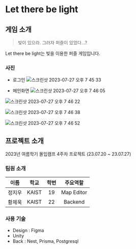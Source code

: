 # Let there be light

## 게임 소개

> 빛이 있으라. 그러자 퍼즐이 있었다...?

Let there be light는 빛을 이용한 퍼즐 게임입니다.

### 사진

- 로그인
![스크린샷 2023-07-27 오후 7 45 33](https://github.com/JeukHwang/madcamp-week4/assets/92910273/fa3041e3-1b51-45dd-9d38-aa4685aea7a2)

- 메인화면
![스크린샷 2023-07-27 오후 7 46 05](https://github.com/JeukHwang/madcamp-week4/assets/92910273/586f3dc0-3bb8-45bc-beb6-7ef8b2f2253e)

![스크린샷 2023-07-27 오후 7 46 22](https://github.com/JeukHwang/madcamp-week4/assets/92910273/166c4eff-c273-45a9-9453-225a4d23e2fa)

![스크린샷 2023-07-27 오후 7 46 38](https://github.com/JeukHwang/madcamp-week4/assets/92910273/23a99dc5-fc32-4bbb-9580-4817b2eb63a4)

![스크린샷 2023-07-27 오후 7 46 52](https://github.com/JeukHwang/madcamp-week4/assets/92910273/488759a8-b494-412d-8d7e-951c8a614cca)

## 프로젝트 소개

2023년 여름학기 몰입캠프 4주차 프로젝트 (23.07.20 ~ 23.07.27)

### 팀원 소개

|  이름  | 학교  | 학번 |   주요역할    |
| :----: | :---: | :--: | :-----------: |
| 정지우 | KAIST  |  19  |  Map Editor  |
| 황제욱 | KAIST |  22  |  Backend  |

### 사용 기술

- Design : Figma
- Unity
- Back : Nest, Prisma, Postgresql
